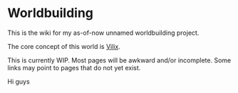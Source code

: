 # Worldbuilding

This is the wiki for my as-of-now unnamed worldbuilding project.

The core concept of this world is [Vilix](vilix.md).

This is currently WIP. Most pages will be awkward and/or incomplete. Some links
may point to pages that do not yet exist.

Hi guys

